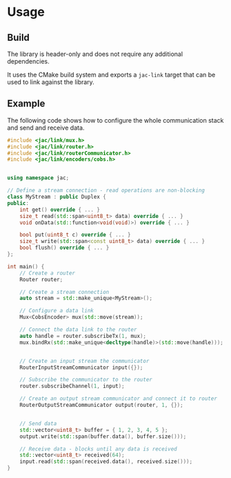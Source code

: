 # Usage

## Build

The library is header-only and does not require any additional dependencies.

It uses the CMake build system and exports a `jac-link` target that can be used to link against the library.

## Example

The following code shows how to configure the whole communication stack and send and receive data.

```cpp
#include <jac/link/mux.h>
#include <jac/link/router.h>
#include <jac/link/routerCommunicator.h>
#include <jac/link/encoders/cobs.h>


using namespace jac;

// Define a stream connection - read operations are non-blocking
class MyStream : public Duplex {
public:
    int get() override { ... }
    size_t read(std::span<uint8_t> data) override { ... }
    void onData(std::function<void(void)>) override { ... }

    bool put(uint8_t c) override { ... }
    size_t write(std::span<const uint8_t> data) override { ... }
    bool flush() override { ... }
};

int main() {
    // Create a router
    Router router;

    // Create a stream connection
    auto stream = std::make_unique<MyStream>();

    // Configure a data link
    Mux<CobsEncoder> mux(std::move(stream));

    // Connect the data link to the router
    auto handle = router.subscribeTx(1, mux);
    mux.bindRx(std::make_unique<decltype(handle)>(std::move(handle)));


    // Create an input stream the communicator
    RouterInputStreamCommunicator input({});

    // Subscribe the communicator to the router
    router.subscribeChannel(1, input);

    // Create an output stream communicator and connect it to router
    RouterOutputStreamCommunicator output(router, 1, {});


    // Send data
    std::vector<uint8_t> buffer = { 1, 2, 3, 4, 5 };
    output.write(std::span(buffer.data(), buffer.size()));

    // Receive data - blocks until any data is received
    std::vector<uint8_t> received(64);
    input.read(std::span(received.data(), received.size()));
}
```
